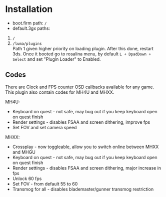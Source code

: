 # Installation
- boot.firm path: `/`
- default.3gx paths:
1. `/`
2. `/luma/plugins` \
Path 1 given higher priority on loading plugin.
After this done, restart 3ds.
Once it booted go to rosalina menu, by default `L + DpadDown + Select` and set "Plugin Loader" to Enabled.

## Codes
There are Clock and FPS counter OSD callbacks available for any game.
This plugin also contain codes for MH4U and MHXX.

MH4U:
- Keyboard on quest - not safe, may bug out if you keep keyboard open on quest finish
- Render settings - disables FSAA and screen dithering, improve fps
- Set FOV and set camera speed

MHXX:
- Crossplay - now toggleable, allow you to switch online between MHXX and MHGU
- Keyboard on quest - not safe, may bug out if you keep keyboard open on quest finish
- Render settings - disables FSAA and screen dithering, major increase in fps
- Unlock 60 fps
- Set FOV - from default 55 to 60
- Transmog for all - disables blademaster/gunner transmog restriction
